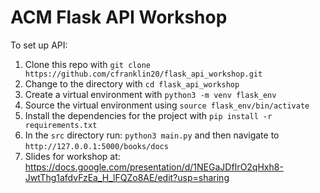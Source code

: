 # ACM Flask API Workshop
To set up API:
1. Clone this repo with `git clone https://github.com/cfranklin20/flask_api_workshop.git`
2. Change to the directory with `cd flask_api_workshop`
3. Create a virtual environment with `python3 -m venv flask_env`
4. Source the virtual environment using `source flask_env/bin/activate`
5. Install the dependencies for the project with `pip install -r requirements.txt`
6. In the `src` directory run: `python3 main.py` and then navigate to `http://127.0.0.1:5000/books/docs`
7. Slides for workshop at: https://docs.google.com/presentation/d/1NEGaJDfIrO2qHxh8-JwtThg1afdvFzEa_H_lFQZo8AE/edit?usp=sharing

